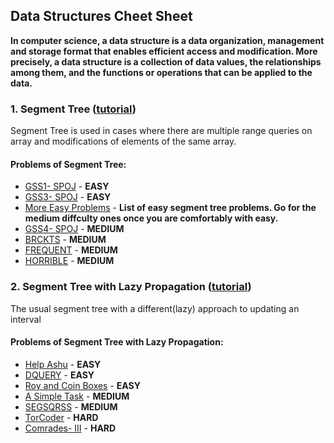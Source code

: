 ## Data Structures Cheet Sheet
**In computer science, a data structure is a data organization, management and storage format that enables efficient access and modification. More precisely, a data structure is a collection of data values, the relationships among them, and the functions or operations that can be applied to the data.**
### 1. Segment Tree ([tutorial](https://www.hackerearth.com/practice/data-structures/advanced-data-structures/segment-trees/tutorial/))
Segment Tree is used in cases where there are multiple range queries on array and modifications of elements of the same array.
#### Problems of Segment Tree:
- [GSS1- SPOJ](https://www.spoj.com/problems/GSS1/) - **EASY**
- [GSS3- SPOJ](https://www.spoj.com/problems/GSS3/) - **EASY**
- [More Easy Problems](https://www.hackerearth.com/practice/data-structures/advanced-data-structures/segment-trees/practice-problems/?sort_by=undefined&p_level=E) - **List of easy segment tree problems. Go for the medium diffculty ones once you are comfortably with easy.**
- [GSS4- SPOJ](https://www.spoj.com/problems/GSS4/) - **MEDIUM**
- [BRCKTS](https://www.spoj.com/problems/BRCKTS/) - **MEDIUM**
- [FREQUENT](https://www.spoj.com/problems/FREQUENT/) - **MEDIUM**
- [HORRIBLE](https://www.spoj.com/problems/HORRIBLE/) - **MEDIUM**
### 2. Segment Tree with Lazy Propagation ([tutorial](https://www.hackerearth.com/practice/notes/segment-tree-and-lazy-propagation/))
The usual segment tree with a different(lazy) approach to updating an interval
#### Problems of Segment Tree with Lazy Propagation:
- [Help Ashu](https://www.hackerearth.com/practice/data-structures/advanced-data-structures/fenwick-binary-indexed-trees/practice-problems/algorithm/help-ashu-1/) - **EASY**
- [DQUERY](https://www.spoj.com/problems/DQUERY/) - **EASY**
- [Roy and Coin Boxes](https://www.hackerearth.com/practice/algorithms/dynamic-programming/introduction-to-dynamic-programming-1/practice-problems/algorithm/roy-and-coin-boxes-1/) - **EASY**
- [A Simple Task](https://codeforces.com/contest/558/problem/E) - **MEDIUM**
- [SEGSQRSS](https://www.spoj.com/problems/SEGSQRSS/) - **MEDIUM**
- [TorCoder](https://codeforces.com/contest/240/problem/F) - **HARD**
- [Comrades- III](https://www.hackerearth.com/practice/data-structures/advanced-data-structures/segment-trees/practice-problems/algorithm/comrades-iii/) - **HARD**

